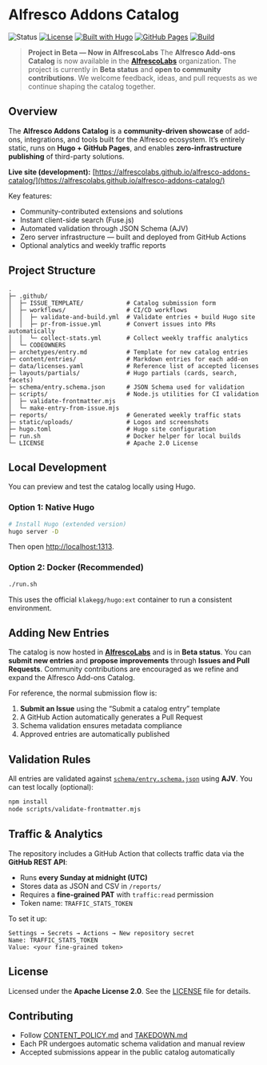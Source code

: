 # Alfresco Addons Catalog 

![Status](https://img.shields.io/badge/status-DEVELOPMENT-orange?style=flat-square) [![License](https://img.shields.io/badge/license-Apache%202.0-blue?style=flat-square)](LICENSE) [![Built with Hugo](https://img.shields.io/badge/built%20with-Hugo-ff4088?style=flat-square\&logo=hugo)](https://gohugo.io/) [![GitHub Pages](https://img.shields.io/badge/deployed%20on-GitHub%20Pages-24292e?style=flat-square\&logo=github)](https://aborroy.github.io/alfresco-catalog/) [![Build](https://github.com/aborroy/alfresco-catalog/actions/workflows/validate-and-build.yml/badge.svg)](https://github.com/aborroy/alfresco-catalog/actions/workflows/validate-and-build.yml)

> **Project in Beta — Now in AlfrescoLabs**
> The **Alfresco Add-ons Catalog** is now available in the **[AlfrescoLabs](https://github.com/AlfrescoLabs)** organization.
> The project is currently in **Beta status** and **open to community contributions**.
> We welcome feedback, ideas, and pull requests as we continue shaping the catalog together.

## Overview

The **Alfresco Addons Catalog** is a **community-driven showcase** of add-ons, integrations, and tools built for the Alfresco ecosystem.
It’s entirely static, runs on **Hugo + GitHub Pages**, and enables **zero-infrastructure publishing** of third-party solutions.

**Live site (development):** [https://alfrescolabs.github.io/alfresco-addons-catalog/](https://alfrescolabs.github.io/alfresco-addons-catalog/)

Key features:

* Community-contributed extensions and solutions
* Instant client-side search (Fuse.js)
* Automated validation through JSON Schema (AJV)
* Zero server infrastructure — built and deployed from GitHub Actions
* Optional analytics and weekly traffic reports

## Project Structure

```
.
├─ .github/
│  ├─ ISSUE_TEMPLATE/            # Catalog submission form
│  ├─ workflows/                 # CI/CD workflows
│  │  ├─ validate-and-build.yml  # Validate entries + build Hugo site
│  │  ├─ pr-from-issue.yml       # Convert issues into PRs automatically
│  │  └─ collect-stats.yml       # Collect weekly traffic analytics
│  └─ CODEOWNERS
├─ archetypes/entry.md           # Template for new catalog entries
├─ content/entries/              # Markdown entries for each add-on
├─ data/licenses.yaml            # Reference list of accepted licenses
├─ layouts/partials/             # Hugo partials (cards, search, facets)
├─ schema/entry.schema.json      # JSON Schema used for validation
├─ scripts/                      # Node.js utilities for CI validation
│  ├─ validate-frontmatter.mjs
│  └─ make-entry-from-issue.mjs
├─ reports/                      # Generated weekly traffic stats
├─ static/uploads/               # Logos and screenshots
├─ hugo.toml                     # Hugo site configuration
├─ run.sh                        # Docker helper for local builds
└─ LICENSE                       # Apache 2.0 License
```

## Local Development

You can preview and test the catalog locally using Hugo.

### Option 1: Native Hugo

```bash
# Install Hugo (extended version)
hugo server -D
```

Then open [http://localhost:1313](http://localhost:1313).

### Option 2: Docker (Recommended)

```bash
./run.sh
```

This uses the official `klakegg/hugo:ext` container to run a consistent environment.

## Adding New Entries

The catalog is now hosted in **[AlfrescoLabs](https://github.com/AlfrescoLabs)** and is in **Beta status**.
You can **submit new entries** and **propose improvements** through **Issues and Pull Requests**.
Community contributions are encouraged as we refine and expand the Alfresco Add-ons Catalog.

For reference, the normal submission flow is:

1. **Submit an Issue** using the “Submit a catalog entry” template
2. A GitHub Action automatically generates a Pull Request
3. Schema validation ensures metadata compliance
4. Approved entries are automatically published

## Validation Rules

All entries are validated against [`schema/entry.schema.json`](schema/entry.schema.json) using **AJV**.
You can test locally (optional):

```bash
npm install
node scripts/validate-frontmatter.mjs
```

## Traffic & Analytics

The repository includes a GitHub Action that collects traffic data via the **GitHub REST API**:

* Runs **every Sunday at midnight (UTC)**
* Stores data as JSON and CSV in `/reports/`
* Requires a **fine-grained PAT** with `traffic:read` permission
* Token name: `TRAFFIC_STATS_TOKEN`

To set it up:

```text
Settings → Secrets → Actions → New repository secret
Name: TRAFFIC_STATS_TOKEN
Value: <your fine-grained token>
```

## License

Licensed under the **Apache License 2.0**.
See the [LICENSE](LICENSE) file for details.

## Contributing

* Follow [CONTENT_POLICY.md](CONTENT_POLICY.md) and [TAKEDOWN.md](TAKEDOWN.md)
* Each PR undergoes automatic schema validation and manual review
* Accepted submissions appear in the public catalog automatically
